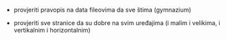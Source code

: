 -   provjeriti pravopis na data fileovima da sve štima (gymnazium)

-   provjeriti sve stranice da su dobre na svim uređajima (i malim i velikima, i vertikalnim i horizontalnim)
